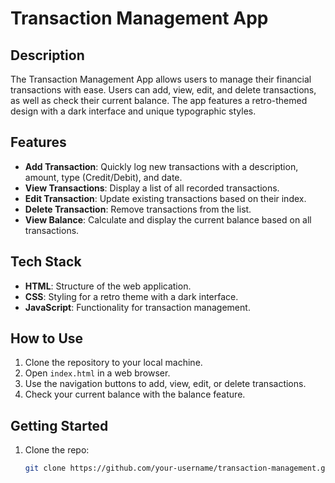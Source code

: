 # Transaction Management App

## Description
The Transaction Management App allows users to manage their financial transactions with ease. Users can add, view, edit, and delete transactions, as well as check their current balance. The app features a retro-themed design with a dark interface and unique typographic styles.

## Features
- **Add Transaction**: Quickly log new transactions with a description, amount, type (Credit/Debit), and date.
- **View Transactions**: Display a list of all recorded transactions.
- **Edit Transaction**: Update existing transactions based on their index.
- **Delete Transaction**: Remove transactions from the list.
- **View Balance**: Calculate and display the current balance based on all transactions.

## Tech Stack
- **HTML**: Structure of the web application.
- **CSS**: Styling for a retro theme with a dark interface.
- **JavaScript**: Functionality for transaction management.

## How to Use
1. Clone the repository to your local machine.
2. Open `index.html` in a web browser.
3. Use the navigation buttons to add, view, edit, or delete transactions.
4. Check your current balance with the balance feature.

## Getting Started
1. Clone the repo:
   ```bash
   git clone https://github.com/your-username/transaction-management.git
